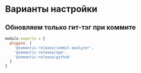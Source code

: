 # Варианты настройки
## Обновляем только гит-тэг при коммите
```javascript
module.exports = {
  plugins: [
    '@semantic-release/commit-analyzer',
    '@semantic-release/npm',
    '@semantic-release/github'
  ]
}

```